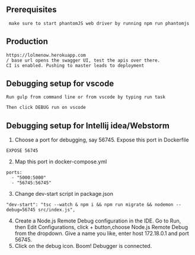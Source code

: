 ## Prerequisites

```
 make sure to start phantomJS web driver by running npm run phantomjs
```
## Production
```
https://lolmenow.herokuapp.com
/ base url opens the swagger UI, test the apis over there.
CI is enabled. Pushing to master leads to deployment
```
## Debugging setup for vscode
```
Run gulp from command line or from vscode by typing run task

Then click DEBUG run on vscode 
```

## Debugging setup for Intellij idea/Webstorm
1. Choose a port for debugging, say 56745. Expose this port in Dockerfile
````
EXPOSE 56745
````
2. Map this port in docker-compose.yml
````
ports:
  - "5000:5000"
  - "56745:56745"
````
3. Change dev-start script in package.json
````
"dev-start": "tsc --watch & npm i && npm run migrate && nodemon --debug=56745 src/index.js",
````
4. Create a Node.js Remote Debug configuration in the IDE. Go to Run, then Edit Configurations, click + button,choose Node.js Remote Debug from the dropdown. Give a name you like, enter host 172.18.0.1 and port 56745.
5. Click on the debug icon. Boom! Debugger is connected.

